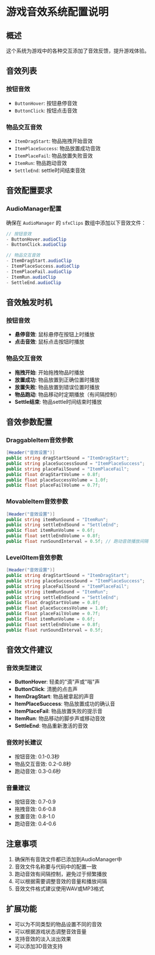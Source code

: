 # 游戏音效系统配置说明

## 概述
这个系统为游戏中的各种交互添加了音效反馈，提升游戏体验。

## 音效列表

### 按钮音效
- `ButtonHover`: 按钮悬停音效
- `ButtonClick`: 按钮点击音效

### 物品交互音效
- `ItemDragStart`: 物品拖拽开始音效
- `ItemPlaceSuccess`: 物品放置成功音效
- `ItemPlaceFail`: 物品放置失败音效
- `ItemRun`: 物品跑动音效
- `SettleEnd`: settle时间结束音效

## 音效配置要求

### AudioManager配置
确保在 `AudioManager` 的 `sfxClips` 数组中添加以下音效文件：

```csharp
// 按钮音效
- ButtonHover.audioClip
- ButtonClick.audioClip

// 物品交互音效
- ItemDragStart.audioClip
- ItemPlaceSuccess.audioClip
- ItemPlaceFail.audioClip
- ItemRun.audioClip
- SettleEnd.audioClip
```

## 音效触发时机

### 按钮音效
- **悬停音效**: 鼠标悬停在按钮上时播放
- **点击音效**: 鼠标点击按钮时播放

### 物品交互音效
- **拖拽开始**: 开始拖拽物品时播放
- **放置成功**: 物品放置到正确位置时播放
- **放置失败**: 物品放置到错误位置时播放
- **物品跑动**: 物品移动时定期播放（有间隔控制）
- **Settle结束**: 物品settle时间结束时播放

## 音效参数配置

### DraggableItem音效参数
```csharp
[Header("音效设置")]
public string dragStartSound = "ItemDragStart";
public string placeSuccessSound = "ItemPlaceSuccess";
public string placeFailSound = "ItemPlaceFail";
public float dragStartVolume = 0.8f;
public float placeSuccessVolume = 1.0f;
public float placeFailVolume = 0.7f;
```

### MovableItem音效参数
```csharp
[Header("音效设置")]
public string itemRunSound = "ItemRun";
public string settleEndSound = "SettleEnd";
public float itemRunVolume = 0.6f;
public float settleEndVolume = 0.8f;
public float runSoundInterval = 0.5f; // 跑动音效播放间隔
```

### Level0Item音效参数
```csharp
[Header("音效设置")]
public string dragStartSound = "ItemDragStart";
public string placeSuccessSound = "ItemPlaceSuccess";
public string placeFailSound = "ItemPlaceFail";
public string itemRunSound = "ItemRun";
public string settleEndSound = "SettleEnd";
public float dragStartVolume = 0.8f;
public float placeSuccessVolume = 1.0f;
public float placeFailVolume = 0.7f;
public float itemRunVolume = 0.6f;
public float settleEndVolume = 0.8f;
public float runSoundInterval = 0.5f;
```

## 音效文件建议

### 音效类型建议
- **ButtonHover**: 轻柔的"滴"声或"嗡"声
- **ButtonClick**: 清脆的点击声
- **ItemDragStart**: 物品被拿起的声音
- **ItemPlaceSuccess**: 物品放置成功的确认音
- **ItemPlaceFail**: 物品放置失败的提示音
- **ItemRun**: 物品移动的脚步声或移动音效
- **SettleEnd**: 物品重新激活的音效

### 音效时长建议
- 按钮音效: 0.1-0.3秒
- 物品交互音效: 0.2-0.8秒
- 跑动音效: 0.3-0.6秒

### 音量建议
- 按钮音效: 0.7-0.9
- 拖拽音效: 0.6-0.8
- 放置音效: 0.8-1.0
- 跑动音效: 0.4-0.6

## 注意事项
1. 确保所有音效文件都已添加到AudioManager中
2. 音效文件名称要与代码中的配置一致
3. 跑动音效有间隔控制，避免过于频繁播放
4. 可以根据需要调整音效的音量和播放间隔
5. 音效文件格式建议使用WAV或MP3格式

## 扩展功能
- 可以为不同类型的物品设置不同的音效
- 可以根据游戏状态调整音效音量
- 支持音效的淡入淡出效果
- 可以添加3D音效支持 